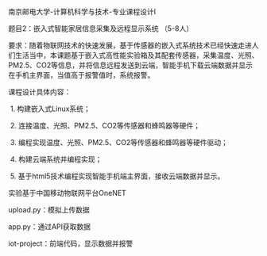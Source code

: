南京邮电大学-计算机科学与技术-专业课程设计I

题目2：嵌入式智能家居信息采集及远程显示系统 （5-8人）

​    要求：随着物联网技术的快速发展，基于传感器的嵌入式系统技术已经快速走进人们生活当中，本课题基于嵌入式高性能实验箱及其配套传感器，采集温度、光照、PM2.5、CO2等信息，并将信息远程发送到云端，智能手机下载云端数据并显示在手机主界面，当值高于报警值时，系统报警。

课程设计具体内容：

​    1. 构建嵌入式Linux系统；

​    2. 连接温度、光照、PM2.5、CO2等传感器和蜂鸣器等硬件；

​    3. 编程实现温度、光照、PM2.5、CO2等传感器和蜂鸣器等硬件驱动；

​    4. 构建云端系统并编程实现；

​    5. 基于html5技术编程实现智能手机端主界面，接收云端数据并显示。



实验基于中国移动物联网平台OneNET



upload.py：模拟上传数据

app.py：通过API获取数据

iot-project：前端代码，显示数据并报警